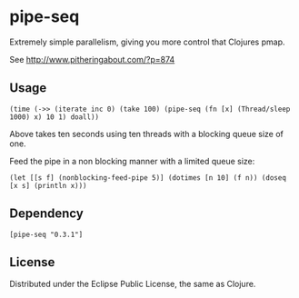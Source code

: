 # pipe-seq

Extremely simple parallelism, giving you more control that Clojures pmap.

See http://www.pitheringabout.com/?p=874

## Usage

`(time
  (->> (iterate inc 0)
      (take 100)
      (pipe-seq (fn [x] (Thread/sleep 1000) x) 10 1)
      doall))`

Above takes ten seconds using ten threads with a blocking queue size of one.

Feed the pipe in a non blocking manner with a limited queue size:

`(let [[s f] (nonblocking-feed-pipe 5)] (dotimes [n 10] (f n)) (doseq [x s] (println x)))`

## Dependency

`[pipe-seq "0.3.1"]`

## License

Distributed under the Eclipse Public License, the same as Clojure.
